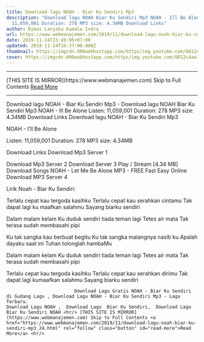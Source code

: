 ```yaml
---
title: Download lagu NOAH - Biar Ku Sendiri Mp3
description: "Download lagu NOAH Biar Ku Sendiri Mp3 NOAH - Ill Be Alone Listen:
  11,059,001 Duration: 278 MP3 size: 4.34MB Download Links"
author: Dimas Lanjaka Kumala Indra
url: https://www.webmanajemen.com/2019/11/download-lagu-noah-biar-ku-sendiri-mp3_24.html
date: 2019-11-24T23:49:05+07:00
updated: 2019-11-24T16:37:00.000Z
thumbnail: https://imgcdn.000webhostapp.com/https/img.youtube.com/8812c4ae3d7e14f98762906380b47355.jpeg
cover: https://imgcdn.000webhostapp.com/https/img.youtube.com/8812c4ae3d7e14f98762906380b47355.jpeg
---
```


<hr/> [THIS SITE IS MIRROR](https://www.webmanajemen.com) Skip to Full Contents <a href="https://www.webmanajemen.com/2019/11/download-lagu-noah-biar-ku-sendiri-mp3_24.html" rel="follow" class="button" id="read-more">Read More</a> <hr/> Download lagu NOAH - Biar Ku Sendiri Mp3 - Download lagu NOAH Biar Ku Sendiri Mp3 NOAH - Ill Be Alone Listen: 11,059,001 Duration: 278 MP3 size: 4.34MB Download Links Download lagu NOAH - Biar Ku Sendiri Mp3

  NOAH - I'll Be Alone 

  Listen: 11,059,001 
  Duration: 278 
  MP3 size: 4.34MB 

  Download Links 
  Download Mp3 Server 1 

  Download Mp3 Server 2 
  Download Server 3 
  Play / Stream [4.34 MB] Download Songs NOAH - Let Me Be Alone MP3 - FREE Fast Easy Online 
  Download MP3 Server 4 


                             
Lirik Noah - Biar Ku Sendiri:
                             
Terlalu cepat kau tergoda kasihku
  Terlalu cepat kau serahkan cintamu
  Tak dapat lagi ku maafkan salahmu
  Sayang biarku sendiri
  
  Dalam malam kelam
  Ku duduk sendiri tiada teman lagi
  Tetes air mata
  Tak terasa sudah membasahi pipi
  
  Ku tak sangka kau berbuat begitu
  Ku tak sangka malangnya nasib ku
  Apalah dayaku saat ini
  Tuhan tolonglah hambaMu
  
  Dalam malam kelam
  Ku duduk sendiri tiada teman lagi
  Tetes air mata
  Tak terasa sudah membasahi pipi
  
  Terlalu cepat kau tergoda kasihku
  Terlalu cepat kau serahkan dirimu
  Tak dapat lagi kumaafkan salahmu
  Sayang biarku sendiri                                 
                                 
                             Download Lagu Gratis NOAH - Biar Ku Sendiri di Gudang Lagu , Download Lagu NOAH - Biar Ku Sendiri Mp3 - Lagu Terbaru.                                                         Download Lagu NOAH ,  Download Lagu  Biar Ku Sendiri,  Download Lagu  Biar Ku Sendiri NOAH <hr/> [THIS SITE IS MIRROR](https://www.webmanajemen.com) Skip to Full Contents <a href="https://www.webmanajemen.com/2019/11/download-lagu-noah-biar-ku-sendiri-mp3_24.html" rel="follow" class="button" id="read-more">Read More</a> <hr/>